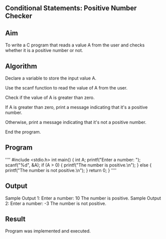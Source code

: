 ## Conditional Statements: Positive Number Checker
## Aim
To write a C program that reads a value A from the user and checks whether it is a positive number or not.

## Algorithm
Declare a variable to store the input value A.

Use the scanf function to read the value of A from the user.

Check if the value of A is greater than zero.

If A is greater than zero, print a message indicating that it's a positive number.

Otherwise, print a message indicating that it's not a positive number.

End the program.

## Program

''''
#include <stdio.h>
int main() {
    int A; 
    printf("Enter a number: ");
    scanf("%d", &A);
    if (A > 0) {
        printf("The number is positive.\n");
    } else {
        printf("The number is not positive.\n");
    }
    return 0;
}
''''

## Output
Sample Output 1:
Enter a number: 10
The number is positive.
Sample Output 2:
Enter a number: -3
The number is not positive.

## Result
Program was implemented and executed.
